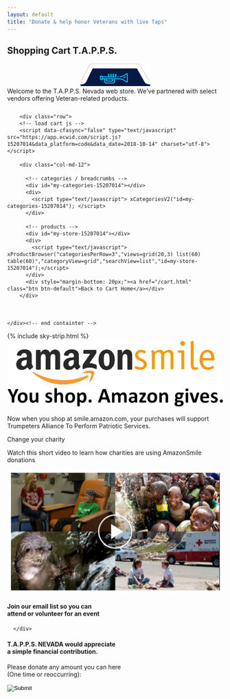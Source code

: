 ```yaml
---
layout: default
title: "Donate & help honor Veterans with live Taps"
---
```



<div class="content-container cart">
  <div class="inner-page-banr">
  	<div class="container">
      	<h2>Shopping Cart <span>T.A.P.P.S.</span></h2>
      </div>
  </div>
  
  
  
  <div class="inner-sections">
    <!-- cart scroll anchor -->
    <div id="ecwid_product_browser_scroller"></div>
  	<div class="container">
    	<div class="row" style="margin-bottom: 25px;">
    		<div class="top-icon-box">
        	<center><img src="/assets/images/header-top.png" class="header-icon"></center>
        	<div class="top-bx-inner">
            	Welcome to the T.A.P.P.S. Nevada web store. We've partnered with select vendors offering Veteran-related products.
          </div>
        </div><!-- end top-icon-box -->
    	</div><!-- end row -->
    	

    	
    	<div class="row">
      	<!-- load cart js -->
      	<script data-cfasync="false" type="text/javascript" src="https://app.ecwid.com/script.js?15207014&data_platform=code&data_date=2018-10-14" charset="utf-8"></script>
      	
        <div class="col-md-12">  
          
          <!-- categories / breadcrumbs -->
          <div id="my-categories-15207014"></div>
          <div>
            <script type="text/javascript"> xCategoriesV2("id=my-categories-15207014"); </script>
          </div>
          
          <!-- products -->
          <div id="my-store-15207014"></div>
          <div>
            <script type="text/javascript"> xProductBrowser("categoriesPerRow=3","views=grid(20,3) list(60) table(60)","categoryView=grid","searchView=list","id=my-store-15207014");</script>
          </div>
          <div style="margin-bottom: 20px;"><a href="/cart.html" class="btn btn-default">Back to Cart Home</a></div>
        </div>
        


    </div><!-- end containter -->
  </div><!-- end inner-sections -->
  
  
  <div class="clearall"></div>
  {% include sky-strip.html %}
  <div class="clearall"></div>
  

  
  <div class="amzon-sec">
  	<div class="container">
      	<img src="/assets/images/amazon.jpg" alt="amazon" class="amazon">
          <p class="amazon-p1">Now when you shop at <span>smile.amazon.com,</span> your purchases will support <br>
  <span>Trumpeters Alliance To Perform Patriotic Services.</span></p>
  		<p class="amazon-p2">Change your charity</p>
          <p class="amazon-p3">Watch this short video to learn how charities are using AmazonSmile donations</p>
          <a href="https://smile.amazon.com/ch/46-4478058" target="_blank">
          	<img src="/assets/images/donate-video.jpg" alt="donate-video" class="donate-video">
          </a>
      </div>
  </div>
  
  <div class="donate-strip">
  	<div class="container">
      	<h4 class="strip-heading">Join our email list so you can <br><span>attend or volunteer for an event</span></h4>
      </div>
  </div>
  
  <div class="donate-sec-2">
  	<div class="container">
  
      </div>
  </div>
  
  <div class="donate-sec-3">
  	<div class="container">
      	<h4 class="strip-heading">T.A.P.P.S. NEVADA would appreciate <br><span>a simple financial contribution.</span></h4>
          <p>Please donate any amount you can here <br>(One time or reoccurring):</p>
          <form class="don-btn" name="PrePage" method="post" action="https://Simplecheckout.authorize.net/payment/CatalogPayment.aspx"><input type="hidden" name="LinkId" value="e4819acd-b6eb-4f6d-97d6-ca9e2736b685"/><input type="image" src="/assets/images/sky-donate-btn.png"/></form>
      </div>
  </div>
</div>